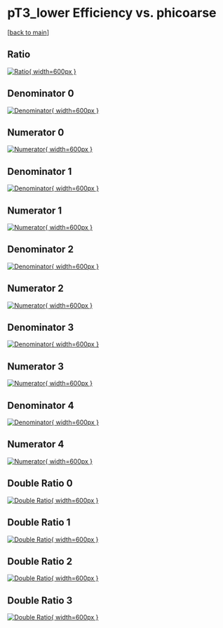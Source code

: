 # pT3_lower Efficiency vs. phicoarse

[[back to main](./)]



## Ratio

[![Ratio](../mtv/var/pT3_lower_base_0_1_eff_phicoarse.png){ width=600px }](../mtv/var/pT3_lower_base_0_1_eff_phicoarse.pdf)

## Denominator 0

[![Denominator](../mtv/den/pT3_lower_base_0_1_eff_phicoarse_den0.png){ width=600px }](../mtv/den/pT3_lower_base_0_1_eff_phicoarse_den0.pdf)

## Numerator 0

[![Numerator](../mtv/num/pT3_lower_base_0_1_eff_phicoarse_num0.png){ width=600px }](../mtv/num/pT3_lower_base_0_1_eff_phicoarse_num0.pdf)

## Denominator 1

[![Denominator](../mtv/den/pT3_lower_base_0_1_eff_phicoarse_den1.png){ width=600px }](../mtv/den/pT3_lower_base_0_1_eff_phicoarse_den1.pdf)

## Numerator 1

[![Numerator](../mtv/num/pT3_lower_base_0_1_eff_phicoarse_num1.png){ width=600px }](../mtv/num/pT3_lower_base_0_1_eff_phicoarse_num1.pdf)

## Denominator 2

[![Denominator](../mtv/den/pT3_lower_base_0_1_eff_phicoarse_den2.png){ width=600px }](../mtv/den/pT3_lower_base_0_1_eff_phicoarse_den2.pdf)

## Numerator 2

[![Numerator](../mtv/num/pT3_lower_base_0_1_eff_phicoarse_num2.png){ width=600px }](../mtv/num/pT3_lower_base_0_1_eff_phicoarse_num2.pdf)

## Denominator 3

[![Denominator](../mtv/den/pT3_lower_base_0_1_eff_phicoarse_den3.png){ width=600px }](../mtv/den/pT3_lower_base_0_1_eff_phicoarse_den3.pdf)

## Numerator 3

[![Numerator](../mtv/num/pT3_lower_base_0_1_eff_phicoarse_num3.png){ width=600px }](../mtv/num/pT3_lower_base_0_1_eff_phicoarse_num3.pdf)

## Denominator 4

[![Denominator](../mtv/den/pT3_lower_base_0_1_eff_phicoarse_den4.png){ width=600px }](../mtv/den/pT3_lower_base_0_1_eff_phicoarse_den4.pdf)

## Numerator 4

[![Numerator](../mtv/num/pT3_lower_base_0_1_eff_phicoarse_num4.png){ width=600px }](../mtv/num/pT3_lower_base_0_1_eff_phicoarse_num4.pdf)

## Double Ratio 0

[![Double Ratio](../mtv/ratio/pT3_lower_base_0_1_eff_phicoarse_ratio0.png){ width=600px }](../mtv/ratio/pT3_lower_base_0_1_eff_phicoarse_ratio0.pdf)

## Double Ratio 1

[![Double Ratio](../mtv/ratio/pT3_lower_base_0_1_eff_phicoarse_ratio1.png){ width=600px }](../mtv/ratio/pT3_lower_base_0_1_eff_phicoarse_ratio1.pdf)

## Double Ratio 2

[![Double Ratio](../mtv/ratio/pT3_lower_base_0_1_eff_phicoarse_ratio2.png){ width=600px }](../mtv/ratio/pT3_lower_base_0_1_eff_phicoarse_ratio2.pdf)

## Double Ratio 3

[![Double Ratio](../mtv/ratio/pT3_lower_base_0_1_eff_phicoarse_ratio3.png){ width=600px }](../mtv/ratio/pT3_lower_base_0_1_eff_phicoarse_ratio3.pdf)

